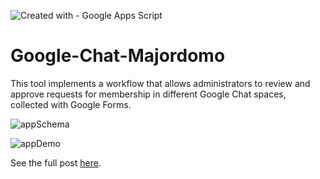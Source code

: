 ![Created with - Google Apps Script](https://img.shields.io/static/v1?label=Created+with&message=Google+Apps+Script&color=blue)
# Google-Chat-Majordomo
This tool implements a workflow that allows administrators to review and approve requests for membership in different Google Chat spaces, collected with Google Forms.

![appSchema](https://docs.google.com/drawings/d/130nJ2dHCMbqYNtaG0ir1ziyEFGLvcI0WKDvXHKi_1bs/export/png)

![appDemo](https://pablofelip.online/media/posts/50/Chat-Space-Forms-approval-workflow.gif)

See the full post [here](https://pablofelip.online/adding-users-chat-apps-script/).
